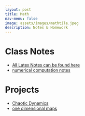 ```yaml
---
layout: post
title: Math
nav-menu: false
image: assets/images/mathtile.jpeg
description: Notes & Homework
---
```


# Class Notes

* [All Latex Notes can be found here](college/notes)
* [numerical computation notes](/college/numerical-computation-notes)

# Projects

* [Chaotic Dynamics](/college/chaotic-dynamics)
* [one dimensional maps](/college/one-dimensional-maps)